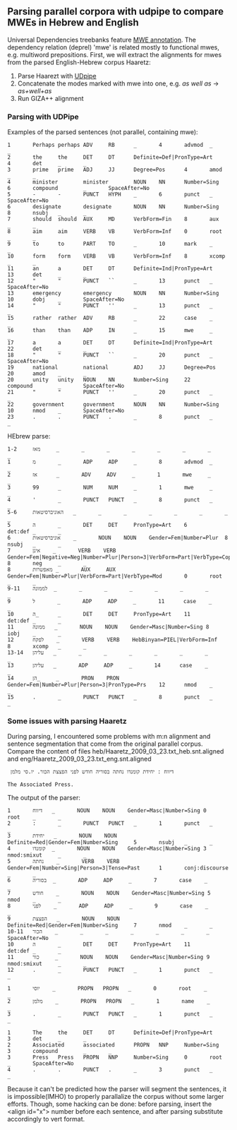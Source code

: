 ## Parsing parallel corpora with udpipe to compare MWEs in Hebrew and English

Universal Dependencies treebanks feature [MWE annotation](http://universaldependencies.org/u/dep/mwe.html). The dependency relation (deprel) 'mwe' is related mostly to functional mwes, e.g. multiword prepositions. First, we will extract the alignments for mwes from the parsed English-Hebrew corpus Haaretz:

1. Parse Haarezt with [UDpipe](https://ufal.mff.cuni.cz/udpipe)  
2. Concatenate the modes marked with mwe into one, e.g. *as well as* -> *as+well+as*
3. Run GIZA++ alignment

### Parsing with UDPipe
Examples of the parsed sentences (not parallel, containing mwe):

```
1       Perhaps perhaps ADV     RB      _       4       advmod  _       _
2       the     the     DET     DT      Definite=Def|PronType=Art       4       det     _       _
3       prime   prime   ADJ     JJ      Degree=Pos      4       amod    _       _
4       minister        minister        NOUN    NN      Number=Sing     6       compound        _       SpaceAfter=No
5       -       -       PUNCT   HYPH    _       6       punct   _       SpaceAfter=No
6       designate       designate       NOUN    NN      Number=Sing     8       nsubj   _       _
7       should  should  AUX     MD      VerbForm=Fin    8       aux     _       _
8       aim     aim     VERB    VB      VerbForm=Inf    0       root    _       _
9       to      to      PART    TO      _       10      mark    _       _
10      form    form    VERB    VB      VerbForm=Inf    8       xcomp   _       _
11      an      a       DET     DT      Definite=Ind|PronType=Art       13      det     _       _
12      "       "       PUNCT   ``      _       13      punct   _       SpaceAfter=No
13      emergency       emergency       NOUN    NN      Number=Sing     10      dobj    _       SpaceAfter=No
14      "       "       PUNCT   ''      _       13      punct   _       _
15      rather  rather  ADV     RB      _       22      case    _       _
16      than    than    ADP     IN      _       15      mwe     _       _
17      a       a       DET     DT      Definite=Ind|PronType=Art       22      det     _       _
18      "       "       PUNCT   ``      _       20      punct   _       SpaceAfter=No
19      national        national        ADJ     JJ      Degree=Pos      20      amod    _       _
20      unity   unity   NOUN    NN      Number=Sing     22      compound        _       SpaceAfter=No
21      "       "       PUNCT   ''      _       20      punct   _       _
22      government      government      NOUN    NN      Number=Sing     10      nmod    _       SpaceAfter=No
23      .       .       PUNCT   .       _       8       punct   _       _

```
HEbrew parse:
```
1-2     מאז     _       _       _       _       _       _       _       _
1       מ       _       ADP     ADP     _       8       advmod  _       _
2       אז      _       ADV     ADV     _       1       mwe     _       _
3       99      _       NUM     NUM     _       1       mwe     _       _
4       '       _       PUNCT   PUNCT   _       8       punct   _       _
5-6     האוניברסיטאות   _       _       _       _       _       _       _       _
5       ה       _       DET     DET     PronType=Art    6       det:def _       _
6       אוניברסיטאות    _       NOUN    NOUN    Gender=Fem|Number=Plur  8       nsubj   _       _
7       אינן    _       VERB    VERB    Gender=Fem|Negative=Neg|Number=Plur|Person=3|VerbForm=Part|VerbType=Cop 8       neg     _       _
8       מאפשרות _       AUX     AUX     Gender=Fem|Number=Plur|VerbForm=Part|VerbType=Mod       0       root    _       _
9-11    לממונה  _       _       _       _       _       _       _       _
9       ל       _       ADP     ADP     _       11      case    _       _
10      ה_      _       DET     DET     PronType=Art    11      det:def _       _
11      ממונה   _       NOUN    NOUN    Gender=Masc|Number=Sing 8       iobj    _       _
12      לפקח    _       VERB    VERB    HebBinyan=PIEL|VerbForm=Inf     8       xcomp   _       _
13-14   עליהן   _       _       _       _       _       _       _       _
13      עליהן   _       ADP     ADP     _       14      case    _       _
14      הן_     _       PRON    PRON    Gender=Fem|Number=Plur|Person=3|PronType=Prs    12      nmod    _       _
15      .       _       PUNCT   PUNCT   _       8       punct   _       _

```
### Some issues with parsing Haaretz

During parsing, I encountered some problems with m:n alignment and sentence segmentation that come from the original parallel corpus. Compare the content of files heb/Haaretz_2009_03_23.txt_heb.snt.aligned and eng/Haaretz_2009_03_23.txt_eng.snt.aligned
```
 דיווח : יחידת קומנדו נחתה בסוריה חודש לפני הפצצת הכור. יו.סי מלמן 
```
```
The Associated Press.
```
The output of the parser:
```
1       דיווח   _       NOUN    NOUN    Gender=Masc|Number=Sing 0       root    _       _
2       :       _       PUNCT   PUNCT   _       1       punct   _       _
3       יחידת   _       NOUN    NOUN    Definite=Red|Gender=Fem|Number=Sing     5       nsubj   _       _
4       קומנדו  _       NOUN    NOUN    Gender=Masc|Number=Sing 3       nmod:smixut     _       _
5       נחתה    _       VERB    VERB    Gender=Fem|Number=Sing|Person=3|Tense=Past      1       conj:discourse  _       _
6       בסוריה  _       ADP     ADP     _       7       case    _       _
7       חודש    _       NOUN    NOUN    Gender=Masc|Number=Sing 5       nmod    _       _
8       לפני    _       ADP     ADP     _       9       case    _       _
9       הפצצת   _       NOUN    NOUN    Definite=Red|Gender=Fem|Number=Sing     7       nmod    _       _
10-11   הכור    _       _       _       _       _       _       _       SpaceAfter=No
10      ה       _       DET     DET     PronType=Art    11      det:def _       _
11      כור     _       NOUN    NOUN    Gender=Masc|Number=Sing 9       nmod:smixut     _       _
12      .       _       PUNCT   PUNCT   _       1       punct   _       _

1       יוסי    _       PROPN   PROPN   _       0       root    _       _
2       מלמן    _       PROPN   PROPN   _       1       name    _       _
3       .       _       PUNCT   PUNCT   _       1       punct   _       _
```
```
1       The     the     DET     DT      Definite=Def|PronType=Art       3       det     _       _
2       Associated      associated      PROPN   NNP     Number=Sing     3       compound        _       _
3       Press   Press   PROPN   NNP     Number=Sing     0       root    _       SpaceAfter=No
4       .       .       PUNCT   .       _       3       punct   _       _
```

Because it can't be predicted how the parser will segment the sentences, it is impossible(IMHO) to properly parallalize the corpus without some larger efforts. Though, some hacking can be done: before parsing, insert the \<align id="x"\> number before each sentence, and after parsing substitute accordingly to vert format.  
